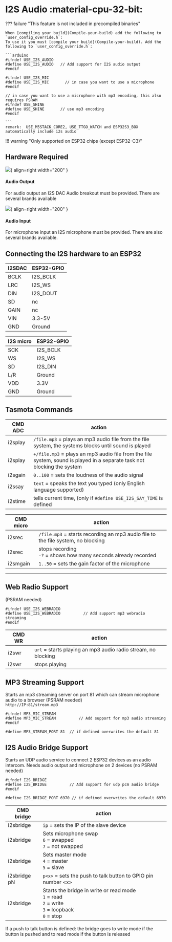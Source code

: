 # I2S Audio :material-cpu-32-bit:

??? failure "This feature is not included in precompiled binaries"  

    When [compiling your build](Compile-your-build) add the following to `user_config_override.h`:
    To use it you must [compile your build](Compile-your-build). Add the following to `user_config_override.h`:

    ```arduino
    #ifndef USE_I2S_AUDIO
    #define USE_I2S_AUDIO   // Add support for I2S audio output
    #endif

    #ifndef USE_I2S_MIC
    #define USE_I2S_MIC		  // in case you want to use a microphone
    #endif

    // in case you want to use a microphone with mp3 encoding, this also requires PSRAM
    #ifndef USE_SHINE
    #define USE_SHINE		// use mp3 encoding		
    #endif

    ```
    remark:  USE_M5STACK_CORE2, USE_TTGO_WATCH and ESP32S3_BOX automatically include i2s audio


!!! warning "Only supported on ESP32 chips (except ESP32-C3)"


## Hardware Required

![](https://user-images.githubusercontent.com/11647075/185345605-be22d8a9-c597-4eb0-8426-12978b126ea0.jpg){ align=right width="200" }

#### Audio Output

For audio output an I2S DAC Audio breakout must be provided. There are several brands available   

![](https://user-images.githubusercontent.com/11647075/185345648-37979fa9-2114-4aa0-be99-ee8c855219b2.jpg){ align=right width="200" }

#### Audio Input

For microphone input an I2S microphone must be provided. There are also several brands available.

## Connecting the I2S hardware to an ESP32


|I2SDAC|ESP32-GPIO|
|---|---|
|BCLK|I2S_BCLK|
|LRC|I2S_WS|
|DIN|I2S_DOUT|
|SD|nc|
|GAIN|nc|
|VIN|3.3-5V|
|GND|Ground|

|I2S micro|ESP32-GPIO|
|---|---|
|SCK|I2S_BCLK|
|WS|I2S_WS|
|SD|I2S_DIN|
|L/R|Ground|
|VDD|3.3V|
|GND|Ground|


## Tasmota Commands

|CMD ADC|action|
|---|---|
|i2splay | `/file.mp3` = plays an mp3 audio file from the file system, the systems blocks until sound is played|
|i2splay | `+/file.mp3` = plays an mp3 audio file from the file system, sound is played in a separate task not blocking the system|
|i2sgain | `0..100` = sets the loudness of the audio signal |
|i2ssay  | `text` = speaks the text you typed (only English language supported)|
|i2stime | tells current time, (only if `#define USE_I2S_SAY_TIME` is defined|

|CMD micro|action|
|---|---|
|i2srec | `/file.mp3` = starts recording an mp3 audio file to the file system, no blocking|
|i2srec | stops recording<BR>`-?` = shows how many seconds already recorded|
|i2smgain | `1..50` = sets the gain factor of the microphone|

----

## Web Radio Support

(PSRAM needed)  

```arduino
#ifndef USE_I2S_WEBRADIO
#define USE_I2S_WEBRADIO          // Add support mp3 webradio streaming
#endif
```

|CMD WR|action|
|---|---|
|i2swr | `url` = starts playing an mp3 audio radio stream, no blocking|
|i2swr |stops playing|

## MP3 Streaming Support

Starts an mp3 streaming server on port 81 which can stream microphone audio to a browser (PSRAM needed)  
`http://IP:81/stream.mp3`

```arduino
#ifndef MP3_MIC_STREAM
#define MP3_MIC_STREAM          // Add support for mp3 audio streaming
#endif

#define MP3_STREAM_PORT 81	// if defined overwrites the default 81
```


## I2S Audio Bridge Support

Starts an UDP audio service to connect 2 ESP32 devices as an audio intercom. Needs audio output and microphone on 2 devices (no PSRAM needed)  

```arduino
#ifndef I2S_BRIDGE
#define I2S_BRIDGE          // Add support for udp pcm audio bridge
#endif

#define I2S_BRIDGE_PORT 6970 // if defined overwrites the default 6970
```

|CMD bridge|action|
|---|---|
i2sbridge | `ip` = sets the IP of the slave device|
|i2sbridge | Sets microphone swap<br>`6` = swapped<BR>`7` = not swapped|
|i2sbridge | Sets master mode <br> `4` = master<br>`5` = slave|
|i2sbridge pN|`p<x>` = sets the push to talk button to GPIO pin number <x\>|
|i2sbridge | Starts the bridge in write or read mode<BR>`1` = read<BR>`2` = write<BR>`3` = loopback<BR>`0` = stop|  

If a push to talk button is defined: the bridge goes to write mode if the button is pushed and to read mode if the button is released  
